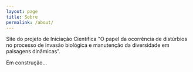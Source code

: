 ```yaml
---
layout: page
title: Sobre
permalink: /about/
---
```


Site do projeto de Iniciação Científica "O papel da ocorrência de distúrbios no processo de invasão biológica e manutenção da diversidade em paisagens dinâmicas".

Em construção...

<!---
This is the base Jekyll theme. You can find out more info about customizing your Jekyll theme, as well as basic Jekyll usage documentation at [jekyllrb.com](https://jekyllrb.com/)

You can find the source code for Minima at GitHub:
[jekyll][jekyll-organization] /
[minima](https://github.com/jekyll/minima)

You can find the source code for Jekyll at GitHub:
[jekyll][jekyll-organization] /
[jekyll](https://github.com/jekyll/jekyll)


[jekyll-organization]: https://github.com/jekyll
-->